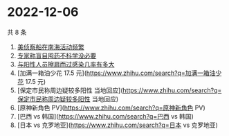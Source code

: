 # 2022-12-06

共 8 条

<!-- BEGIN -->
<!-- 最后更新时间 Tue Dec 06 2022 00:13:04 GMT+0800 (China Standard Time) -->

1. [美侦察船在南海活动频繁](https://www.zhihu.com/search?q=美侦察船在南海活动频繁)
1. [专家称盲目囤药不科学没必要](https://www.zhihu.com/search?q=专家称盲目囤药不科学没必要)
1. [与阳性人员擦肩而过感染几率有多大](https://www.zhihu.com/search?q=与阳性人员擦肩而过感染几率有多大)
1. [加满一箱油少花 17.5 元](https://www.zhihu.com/search?q=加满一箱油少花 17.5 元)
1. [保定市民称周边疑较多阳性 当地回应](https://www.zhihu.com/search?q=保定市民称周边疑较多阳性 当地回应)
1. [原神新角色 PV](https://www.zhihu.com/search?q=原神新角色 PV)
1. [巴西 vs 韩国](https://www.zhihu.com/search?q=巴西 vs 韩国)
1. [日本 vs 克罗地亚](https://www.zhihu.com/search?q=日本 vs 克罗地亚)

<!-- END -->
